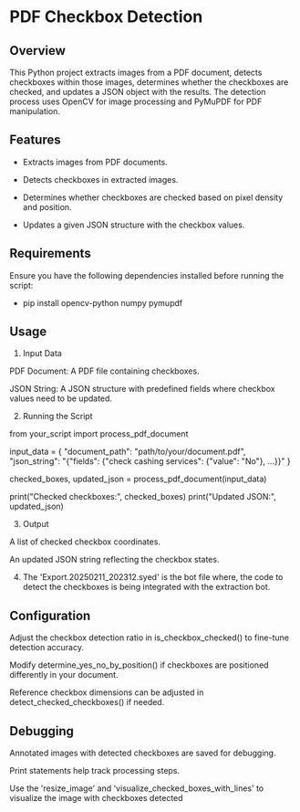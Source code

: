 # PDF Checkbox Detection

## Overview

This Python project extracts images from a PDF document, detects checkboxes within those images, determines whether the checkboxes are checked, and updates a JSON object with the results. The detection process uses OpenCV for image processing and PyMuPDF for PDF manipulation.

## Features

- Extracts images from PDF documents.

- Detects checkboxes in extracted images.

- Determines whether checkboxes are checked based on pixel density and position.

- Updates a given JSON structure with the checkbox values.

## Requirements

Ensure you have the following dependencies installed before running the script:

- pip install opencv-python numpy pymupdf

## Usage

1. Input Data

PDF Document: A PDF file containing checkboxes.

JSON String: A JSON structure with predefined fields where checkbox values need to be updated.

2. Running the Script

from your_script import process_pdf_document

input_data = {
    "document_path": "path/to/your/document.pdf",
    "json_string": "{\"fields\": {\"check cashing services\": {\"value\": \"No\"}, ...}}"
}

checked_boxes, updated_json = process_pdf_document(input_data)

print("Checked checkboxes:", checked_boxes)
print("Updated JSON:", updated_json)

3. Output

A list of checked checkbox coordinates.

An updated JSON string reflecting the checkbox states.

4. The 'Export.20250211_202312.syed' is the bot file where, the code to detect the checkboxes is being integrated with the extraction bot.

## Configuration

Adjust the checkbox detection ratio in is_checkbox_checked() to fine-tune detection accuracy.

Modify determine_yes_no_by_position() if checkboxes are positioned differently in your document.

Reference checkbox dimensions can be adjusted in detect_checked_checkboxes() if needed.

## Debugging

Annotated images with detected checkboxes are saved for debugging.

Print statements help track processing steps.

Use the 'resize_image' and 'visualize_checked_boxes_with_lines' to visualize the image with checkboxes detected

